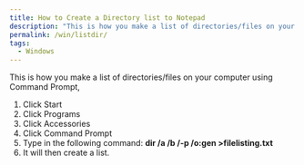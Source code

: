 ```yaml
---
title: How to Create a Directory list to Notepad
description: "This is how you make a list of directories/files on your computer using Command Prompt,"
permalink: /win/listdir/
tags:
  - Windows
---
```

This is how you make a list of directories/files on your computer using Command Prompt,

  1. Click Start
  2. Click Programs
  3. Click Accessories
  4. Click Command Prompt
  5. Type in the following command: **dir /a /b /-p /o:gen >filelisting.txt**
  6. It will then create a list.
